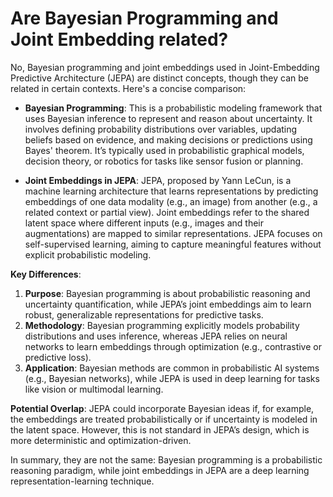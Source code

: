 # Are Bayesian Programming and Joint Embedding related?

No, Bayesian programming and joint embeddings used in Joint-Embedding Predictive Architecture (JEPA) are distinct concepts, though they can be related in certain contexts. Here's a concise comparison:

- **Bayesian Programming**: This is a probabilistic modeling framework that uses Bayesian inference to represent and reason about uncertainty. It involves defining probability distributions over variables, updating beliefs based on evidence, and making decisions or predictions using Bayes' theorem. It’s typically used in probabilistic graphical models, decision theory, or robotics for tasks like sensor fusion or planning.

- **Joint Embeddings in JEPA**: JEPA, proposed by Yann LeCun, is a machine learning architecture that learns representations by predicting embeddings of one data modality (e.g., an image) from another (e.g., a related context or partial view). Joint embeddings refer to the shared latent space where different inputs (e.g., images and their augmentations) are mapped to similar representations. JEPA focuses on self-supervised learning, aiming to capture meaningful features without explicit probabilistic modeling.

**Key Differences**:
1. **Purpose**: Bayesian programming is about probabilistic reasoning and uncertainty quantification, while JEPA’s joint embeddings aim to learn robust, generalizable representations for predictive tasks.
2. **Methodology**: Bayesian programming explicitly models probability distributions and uses inference, whereas JEPA relies on neural networks to learn embeddings through optimization (e.g., contrastive or predictive loss).
3. **Application**: Bayesian methods are common in probabilistic AI systems (e.g., Bayesian networks), while JEPA is used in deep learning for tasks like vision or multimodal learning.

**Potential Overlap**: JEPA could incorporate Bayesian ideas if, for example, the embeddings are treated probabilistically or if uncertainty is modeled in the latent space. However, this is not standard in JEPA’s design, which is more deterministic and optimization-driven.

In summary, they are not the same: Bayesian programming is a probabilistic reasoning paradigm, while joint embeddings in JEPA are a deep learning representation-learning technique.